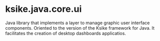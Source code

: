 # ksike.java.core.ui
Java library that implements a layer to manage graphic user interface components. Oriented to the version of the Ksike framework for Java. It facilitates the creation of desktop dashboards applicatios.
